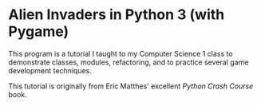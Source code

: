 # Alien Invaders in Python 3 (with Pygame)

This program is a tutorial I taught to my Computer Science 1 class to demonstrate classes, modules, refactoring, and to practice several game development techniques.

This tutorial is originally from Eric Matthes' excellent *Python Crash Course* book.
